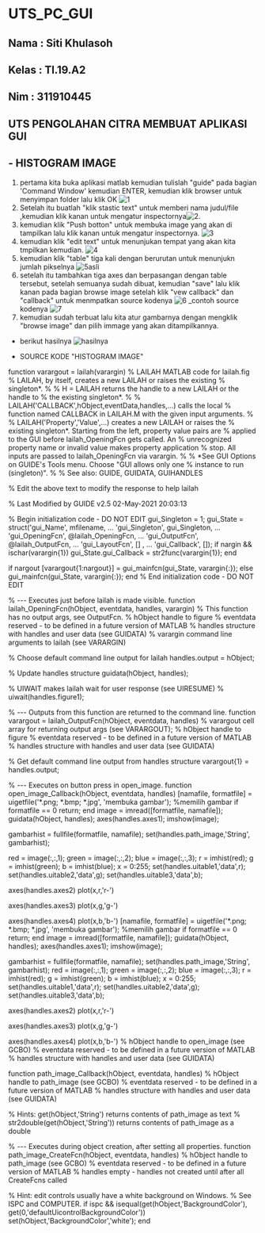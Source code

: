 # UTS_PC_GUI

## Nama  : Siti Khulasoh
## Kelas : TI.19.A2
## Nim   : 311910445
 ## UTS PENGOLAHAN CITRA MEMBUAT APLIKASI GUI
 
 ## - HISTOGRAM IMAGE
 
 1. pertama kita buka aplikasi matlab kemudian tulislah "guide" pada bagian 'Command Window' kemudian ENTER, kemudian klik browser untuk menyimpan folder lalu klik OK
![1](https://user-images.githubusercontent.com/56240533/116882948-3c5c2e00-ac4f-11eb-9172-1bc088c5f1e6.png)
2. Setelah itu buatlah "klik stastic text" untuk memberi nama judul/file ,kemudian klik kanan untuk mengatur inspectornya![2](https://user-images.githubusercontent.com/56240533/116883428-cb694600-ac4f-11eb-8472-f701dda52340.png).
3. kemudian klik "Push botton" untuk membuka image yang akan di tampilkan lalu klik kanan untuk mengatur inspectornya.
![3](https://user-images.githubusercontent.com/56240533/116883738-226f1b00-ac50-11eb-9d0d-d543b474238d.png)
4.  kemudian klik "edit text" untuk menunjukan tempat yang akan kita tmpilkan kemudian.
![4](https://user-images.githubusercontent.com/56240533/116885179-cb6a4580-ac51-11eb-87ed-4667f1316705.png)
5. kemudian klik "table" tiga kali dengan berurutan untuk menunjukn jumlah pikselnya
![5asli](https://user-images.githubusercontent.com/56240533/116884218-afb26f80-ac50-11eb-8b67-cc6ef86f476b.png)
6. setelah itu tambahkan tiga axes dan berpasangan dengan table tersebut, setelah semuanya sudah dibuat, kemudian "save" lalu klik kanan pada bagian browse image setelah klik "vew callback" dan "callback" untuk menmpatkan source kodenya
![6](https://user-images.githubusercontent.com/56240533/116884590-19cb1480-ac51-11eb-9491-e2eefcecef69.png)
_contoh source kodenya
![7](https://user-images.githubusercontent.com/56240533/116884692-38c9a680-ac51-11eb-8868-f73f850696a8.png)
7. kemudian sudah terbuat lalu kita atur gambarnya dengan mengklik "browse image" dan pilih immage yang akan ditampilkannya.

- berikut hasilnya
![hasilnya](https://user-images.githubusercontent.com/56240533/116884859-6ca4cc00-ac51-11eb-83e3-922bdf35f106.png)

- SOURCE KODE "HISTOGRAM IMAGE"

function varargout = lailah(varargin)
% LAILAH MATLAB code for lailah.fig
%      LAILAH, by itself, creates a new LAILAH or raises the existing
%      singleton*.
%
%      H = LAILAH returns the handle to a new LAILAH or the handle to
%      the existing singleton*.
%
%      LAILAH('CALLBACK',hObject,eventData,handles,...) calls the local
%      function named CALLBACK in LAILAH.M with the given input arguments.
%
%      LAILAH('Property','Value',...) creates a new LAILAH or raises the
%      existing singleton*.  Starting from the left, property value pairs are
%      applied to the GUI before lailah_OpeningFcn gets called.  An
%      unrecognized property name or invalid value makes property application
%      stop.  All inputs are passed to lailah_OpeningFcn via varargin.
%
%      *See GUI Options on GUIDE's Tools menu.  Choose "GUI allows only one
%      instance to run (singleton)".
%
% See also: GUIDE, GUIDATA, GUIHANDLES

% Edit the above text to modify the response to help lailah

% Last Modified by GUIDE v2.5 02-May-2021 20:03:13

% Begin initialization code - DO NOT EDIT
gui_Singleton = 1;
gui_State = struct('gui_Name',       mfilename, ...
                   'gui_Singleton',  gui_Singleton, ...
                   'gui_OpeningFcn', @lailah_OpeningFcn, ...
                   'gui_OutputFcn',  @lailah_OutputFcn, ...
                   'gui_LayoutFcn',  [] , ...
                   'gui_Callback',   []);
if nargin && ischar(varargin{1})
    gui_State.gui_Callback = str2func(varargin{1});
end

if nargout
    [varargout{1:nargout}] = gui_mainfcn(gui_State, varargin{:});
else
    gui_mainfcn(gui_State, varargin{:});
end
% End initialization code - DO NOT EDIT


% --- Executes just before lailah is made visible.
function lailah_OpeningFcn(hObject, eventdata, handles, varargin)
% This function has no output args, see OutputFcn.
% hObject    handle to figure
% eventdata  reserved - to be defined in a future version of MATLAB
% handles    structure with handles and user data (see GUIDATA)
% varargin   command line arguments to lailah (see VARARGIN)

% Choose default command line output for lailah
handles.output = hObject;

% Update handles structure
guidata(hObject, handles);

% UIWAIT makes lailah wait for user response (see UIRESUME)
% uiwait(handles.figure1);


% --- Outputs from this function are returned to the command line.
function varargout = lailah_OutputFcn(hObject, eventdata, handles) 
% varargout  cell array for returning output args (see VARARGOUT);
% hObject    handle to figure
% eventdata  reserved - to be defined in a future version of MATLAB
% handles    structure with handles and user data (see GUIDATA)

% Get default command line output from handles structure
varargout{1} = handles.output;


% --- Executes on button press in open_image.
function open_image_Callback(hObject, eventdata, handles)
[namafile, formatfile] = uigetfile('*.png; *.bmp; *.jpg', 'membuka gambar'); %memilih gambar
if formatfile == 0
    return;
end
image = imread([formatfile, namafile]);
guidata(hObject, handles);
axes(handles.axes1); 
imshow(image); 

gambarhist = fullfile(formatfile, namafile);
set(handles.path_image,'String', gambarhist);

red = image(:,:,1);
green = image(:,:,2);
blue = image(:,:,3);
r = imhist(red);
g = imhist(green);
b = imhist(blue);
x = 0:255;
set(handles.uitable1,'data',r);
set(handles.uitable2,'data',g);
set(handles.uitable3,'data',b);

axes(handles.axes2)
plot(x,r,'r-')

axes(handles.axes3)
plot(x,g,'g-')

axes(handles.axes4)
plot(x,b,'b-')
[namafile, formatfile] = uigetfile('*.png; *.bmp; *.jpg', 'membuka gambar'); %memilih gambar
if formatfile == 0
    return;
end
image = imread([formatfile, namafile]);
guidata(hObject, handles);
axes(handles.axes1); 
imshow(image); 

gambarhist = fullfile(formatfile, namafile);
set(handles.path_image,'String', gambarhist);
red = image(:,:,1);
green = image(:,:,2);
blue = image(:,:,3);
r = imhist(red);
g = imhist(green);
b = imhist(blue);
x = 0:255;
set(handles.uitable1,'data',r);
set(handles.uitable2,'data',g);
set(handles.uitable3,'data',b);

axes(handles.axes2)
plot(x,r,'r-')

axes(handles.axes3)
plot(x,g,'g-')

axes(handles.axes4)
plot(x,b,'b-')
% hObject    handle to open_image (see GCBO)
% eventdata  reserved - to be defined in a future version of MATLAB
% handles    structure with handles and user data (see GUIDATA)



function path_image_Callback(hObject, eventdata, handles)
% hObject    handle to path_image (see GCBO)
% eventdata  reserved - to be defined in a future version of MATLAB
% handles    structure with handles and user data (see GUIDATA)

% Hints: get(hObject,'String') returns contents of path_image as text
%        str2double(get(hObject,'String')) returns contents of path_image as a double


% --- Executes during object creation, after setting all properties.
function path_image_CreateFcn(hObject, eventdata, handles)
% hObject    handle to path_image (see GCBO)
% eventdata  reserved - to be defined in a future version of MATLAB
% handles    empty - handles not created until after all CreateFcns called

% Hint: edit controls usually have a white background on Windows.
%       See ISPC and COMPUTER.
if ispc && isequal(get(hObject,'BackgroundColor'), get(0,'defaultUicontrolBackgroundColor'))
    set(hObject,'BackgroundColor','white');
end

